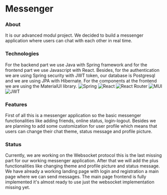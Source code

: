 # Messenger

### About

It is our advanced modul project. We decided to build a messenger application where users can
chat with each other in real time. 

### Technologies

For the backend part we use Java with Spring framework and for the frontend part we use 
Javascript with React.
Besides, for the authentication we are using Spring security with JWT token,
our database is Postgresql and we are using JPA with Hibernate.
For the components at the frontend we are using the MaterialUI library.
![Spring](https://img.shields.io/badge/spring-%236DB33F.svg?style=for-the-badge&logo=spring&logoColor=white)
![React](https://img.shields.io/badge/react-%2320232a.svg?style=for-the-badge&logo=react&logoColor=%2361DAFB)
![React Router](https://img.shields.io/badge/React_Router-CA4245?style=for-the-badge&logo=react-router&logoColor=white)
![MUI](https://img.shields.io/badge/MUI-%230081CB.svg?style=for-the-badge&logo=mui&logoColor=white)
![JWT](https://img.shields.io/badge/JWT-black?style=for-the-badge&logo=JSON%20web%20tokens)

### Features

First of all this is a messenger application so the basic messenger functionalities like adding friends, online status, login-logout.
Besides we are planning to add some customization for user profile which means that users can change their chat theme, status message and profile picture.

### Status

Currently, we are working on the Websocket protocol this is the last missing part for our working messenger application.
After that we will add the plus functionalities like changing theme and profile picture and status message.
We have already a working landing page with login and registration a main page where we can send messages.
The main page frontend is fully implemented it's almost ready to use just the websocket implementation missing yet.


